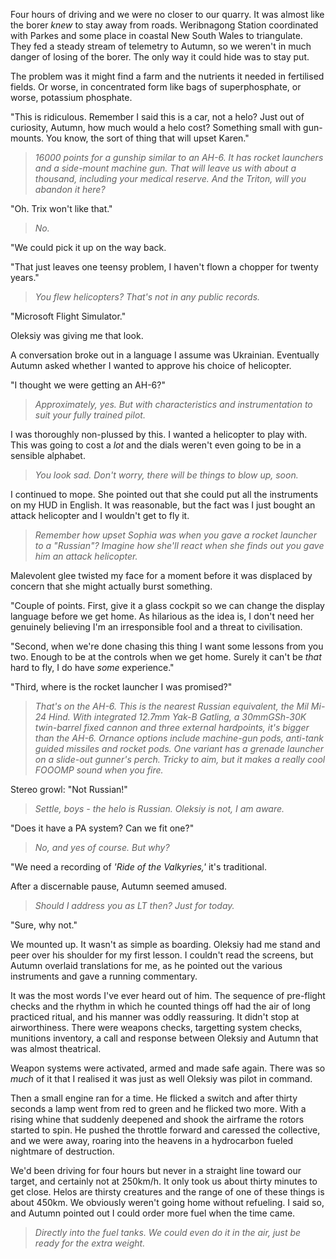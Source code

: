 Four hours of driving and we were no closer to our quarry. It was almost like the borer _knew_ to stay away from roads. Weribnagong Station coordinated with Parkes and some place in coastal New South Wales to triangulate. They fed a steady stream of telemetry to Autumn, so we weren't in much danger of losing of the borer. The only way it could hide was to stay put.

The problem was it might find a farm and the nutrients it needed in fertilised fields. Or worse, in concentrated form like bags of superphosphate, or worse, potassium phosphate.

"This is ridiculous. Remember I said this is a car, not a helo? Just out of curiosity, Autumn, how much would a helo cost? Something small with gun-mounts. You know, the sort of thing that will upset Karen."

> _16000 points for a gunship similar to an AH-6. It has rocket launchers and a side-mount machine gun. That will leave us with about a thousand, including your medical reserve. And the Triton, will you abandon it here?_

"Oh. Trix won't like that."

> _No._

"We could pick it up on the way back.

"That just leaves one teensy problem, I haven't flown a chopper for twenty years."

> _You flew helicopters? That's not in any public records._

"Microsoft Flight Simulator."

Oleksiy was giving me that look. 

A conversation broke out in a language I assume was Ukrainian. Eventually Autumn asked whether I wanted to approve his choice of helicopter.

"I thought we were getting an AH-6?"

> _Approximately, yes. But with characteristics and instrumentation to suit your fully trained pilot._

I was thoroughly non-plussed by this. I wanted a helicopter to play with. This was going to cost a _lot_ and the dials weren't even going to be in a sensible alphabet.

> _You look sad. Don't worry, there will be things to blow up, soon._

I continued to mope. She pointed out that she could put all the instruments on my HUD in English. It was reasonable, but the fact was I just bought an attack helicopter and I wouldn't get to fly it.

> _Remember how upset Sophia was when you gave a rocket launcher to a "Russian"? Imagine how she'll react when she finds out you gave him an attack helicopter._

Malevolent glee twisted my face for a moment before it was displaced by concern that she might actually burst something.

"Couple of points. First, give it a glass cockpit so we can change the display language before we get home. As hilarious as the idea is, I don't need her genuinely believing I'm an irresponsible fool and a threat to civilisation.

"Second, when we're done chasing this thing I want some lessons from you two. Enough to be at the controls when we get home. Surely it can't be _that_ hard to fly, I do have _some_ experience."

"Third, where is the rocket launcher I was promised?"

> _That's on the AH-6. This is the nearest Russian equivalent, the Mil Mi-24 Hind. With integrated 12.7mm Yak-B Gatling, a 30mmGSh-30K twin-barrel fixed cannon and three external hardpoints, it's bigger than the AH-6. Ornance options include machine-gun pods, anti-tank guided missiles and rocket pods. One variant has a grenade launcher on a slide-out gunner's perch. Tricky to aim, but it makes a really cool FOOOMP sound when you fire._

Stereo growl: "Not Russian!"

> _Settle, boys - the helo is Russian. Oleksiy is not, I am aware._

"Does it have a PA system? Can we fit one?"

> _No, and yes of course. But why?_

"We need a recording of _'Ride of the Valkyries,'_ it's traditional.

After a discernable pause, Autumn seemed amused.

> _Should I address you as LT then? Just for today._

"Sure, why not."

We mounted up. 
It wasn't as simple as boarding. Oleksiy had me stand and peer over his shoulder for my first lesson. I couldn't read the screens, but Autumn overlaid translations for me, as he pointed out the various instruments and gave a running commentary. 

It was the most words I've ever heard out of him. The sequence of pre-flight checks and the rhythm in which he counted things off had the air of long practiced ritual, and his manner was oddly reassuring. It didn't stop at airworthiness. There were weapons checks, targetting system checks, munitions inventory, a call and response between Oleksiy and Autumn that was almost theatrical.

Weapon systems were activated, armed and made safe again. There was so _much_ of it that I realised it was just as well Oleksiy was pilot in command.

Then a small engine ran for a time. He flicked a switch and after thirty seconds a lamp went from red to green and he flicked two more. With a rising whine that suddenly deepened and shook the airframe the rotors started to spin. He pushed the throttle forward and caressed the collective, and we were away, roaring into the heavens in a hydrocarbon fueled nightmare of destruction.

We'd been driving for four hours but never in a straight line toward our target, and certainly not at 250km/h. It only took us about thirty minutes to get close. Helos are thirsty creatures and the range of one of these things is about 450km. We obviously weren't going home without refueling. I said so, and Autumn pointed out I could order more fuel when the time came. 

> _Directly into the fuel tanks. We could even do it in the air, just be ready for the extra weight._

